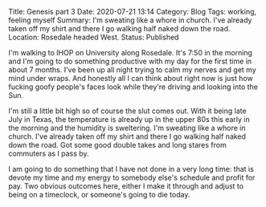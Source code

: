 Title: Genesis part 3
Date: 2020-07-21 13:14
Category: Blog
Tags: working, feeling myself
Summary: I'm sweating like a whore in church. I've already taken off my shirt and there I go walking half naked down the road.
Location: Rosedale headed West.
Status: Published


I'm walking to IHOP on University along Rosedale. It's 7:50 in the morning and I'm going to do something productive with my day for the first time in about 7 months. I've been up all night trying to calm my nerves and get my mind under wraps. And honestly all I can think about right now is just how fucking goofy people's faces look while they're driving and looking into the Sun.  

I'm still a little bit high so of course the slut comes out. With it being late July in Texas, the temperature is already up in the upper 80s this early in the morning and the humidity is sweltering. I'm sweating like a whore in church. I've already taken off my shirt and there I go walking half naked down the road. Got some good double takes and long stares from commuters as I pass by. 

I am going to do something that I have not done in a very long time: that is devote my time and my energy to somebody else's schedule and profit for pay. Two obvious outcomes here, either I make it through and adjust to being on a timeclock, or someone's going to die today. 
